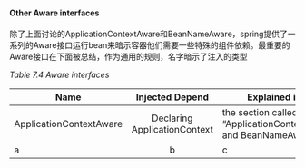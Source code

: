 #### Other Aware interfaces

除了上面讨论的ApplicationContextAware和BeanNameAware，spring提供了一系列的Aware接口运行bean来暗示容器他们需要一些特殊的组件依赖。最重要的Aware接口在下面被总结，作为通用的规则，名字暗示了注入的类型

*Table 7.4 Aware interfaces*

Name | Injected Depend | Explained in...
-- | :--: |--
ApplicationContextAware | Declaring ApplicationContext | the section called “ApplicationContextAware and BeanNameAware”
a | b | c




